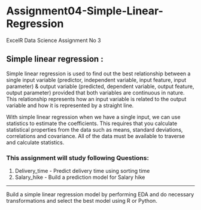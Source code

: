 # Assignment04-Simple-Linear-Regression
ExcelR Data Science Assignment No 3
## Simple linear regression :
Simple linear regression is used to find out the best relationship between a single input variable (predictor, independent variable, input feature, input parameter) & output variable (predicted, dependent variable, output feature, output parameter) provided that both variables are continuous in nature. This relationship represents how an input variable is related to the output variable and how it is represented by a straight line.

With simple linear regression when we have a single input, we can use statistics to estimate the coefficients.
This requires that you calculate statistical properties from the data such as means, standard deviations, correlations and covariance. All of the data must be available to traverse and calculate statistics.

### This assignment will study following Questions:

1) Delivery_time - Predict delivery time using sorting time 
2) Salary_hike - Build a prediction model for Salary hike

------------------------------------------------------------

Build a simple linear regression model by performing EDA and do necessary transformations and select the best model using R or Python.
